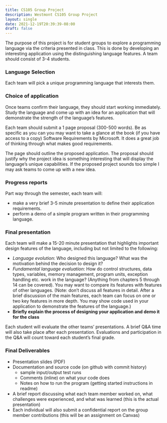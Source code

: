 ```yaml
---
title: CS105 Group Project
description: Westmont CS105 Group Project 
layout: single
date: 2021-12-19T20:39:39-08:00
draft: false
---
```


The purpose of this project is for student groups to explore a programming language via the criteria presented in class. 
This is done by developing an interesting application using the distinguishing language features. A team should consist of 3-4 students.

### Language Selection
Each team will pick a unique programming language that interests them.

### Choice of application
Once teams confirm their language, they should start working immediately. Study the language and come up with an idea for an application that will demonstrate the strength of the language’s features.

Each team should submit a 1 page proposal (300-500 words). Be as specific as you can you may want to take a glance at the book (if you have access to a copy) Software Requirements by Microsoft. It does a great job of thinking through what makes good requirements.

The page should outline the proposed application. The proposal should justify why the project idea is something interesting that will display the language’s unique capabilities. If the proposed project sounds too simple I may ask teams to come up with a new idea.   

### Progress reports 
Part way through the semester, each team will:
 - make a very brief 3-5 minute presentation to define their application requirements.
 - perform a demo of a simple program written in their programming language. 


### Final presentation 
Each team will make a 15-20 minute presentation that highlights important design features of the language, including but not limited to the following:

 - *Language evolution*: Who designed this language? What was the motivation behind the decision to design it?
 - *Fundamental language evaluation*: How do control structures, data types, variables, memory management, program units, exception handling etc. work in the language? (Anything from chapters 5 through 14 can be covered). You may want to compare its features with features of other languages. (Note: don’t discuss all features in detail. After a brief discussion of the main features, each team can focus on one or two key features in more depth. You may show code used in your application to demonstrate the features of the language.)
 - **Briefly explain the process of designing your application and demo it for the class** 

Each student will evaluate the other teams’ presentations. A brief Q&A time will also take place after each presentation. Evaluations and participation in the Q&A will count toward each student’s final grade.

### Final Deliverables

 - Presentation slides (PDF)
 - Documentation and source code (on github with commit history)
     - sample input/output test runs
     - Comments (inline) on what your code does 
     - Notes on how to run the program (getting started instructions in readme)
 - A brief report discussing what each team member worked on, what challenges were experienced, and what was learned (this is the actual presentation)
 - Each individual will also submit a confidential report on the group member contributions (this will be an assignment on Canvas)
